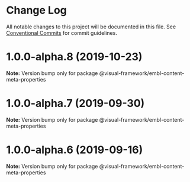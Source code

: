 # Change Log

All notable changes to this project will be documented in this file.
See [Conventional Commits](https://conventionalcommits.org) for commit guidelines.

# 1.0.0-alpha.8 (2019-10-23)

**Note:** Version bump only for package @visual-framework/embl-content-meta-properties





# 1.0.0-alpha.7 (2019-09-30)

**Note:** Version bump only for package @visual-framework/embl-content-meta-properties





# 1.0.0-alpha.6 (2019-09-16)

**Note:** Version bump only for package @visual-framework/embl-content-meta-properties
